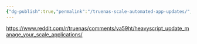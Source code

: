 ```yaml
---
{"dg-publish":true,"permalink":"/truenas-scale-automated-app-updates/","created":"2023-11-14T13:13:48.322-05:00"}
---
```





https://www.reddit.com/r/truenas/comments/va59ht/heavyscript_update_manage_your_scale_applications/